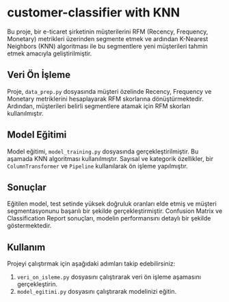 # customer-classifier with KNN

Bu proje, bir e-ticaret şirketinin müşterilerini RFM (Recency, Frequency, Monetary) metrikleri üzerinden segmente etmek ve ardından K-Nearest Neighbors (KNN) algoritması ile bu segmentlere yeni müşterileri tahmin etmek amacıyla geliştirilmiştir.

## Veri Ön İşleme

Proje, `data_prep.py` dosyasında müşteri özelinde Recency, Frequency ve Monetary metriklerini hesaplayarak RFM skorlarına dönüştürmektedir. Ardından, müşterileri belirli segmentlere atamak için RFM skorları kullanılmıştır.

## Model Eğitimi

Model eğitimi, `model_training.py` dosyasında gerçekleştirilmiştir. Bu aşamada KNN algoritması kullanılmıştır. Sayısal ve kategorik özellikler, bir `ColumnTransformer` ve `Pipeline` kullanılarak ön işleme yapılmıştır.

## Sonuçlar

Eğitilen model, test setinde yüksek doğruluk oranları elde etmiş ve müşteri segmentasyonunu başarılı bir şekilde gerçekleştirmiştir. Confusion Matrix ve Classification Report sonuçları, modelin performansını detaylı bir şekilde göstermektedir.

## Kullanım

Projeyi çalıştırmak için aşağıdaki adımları takip edebilirsiniz:

1. `veri_on_isleme.py` dosyasını çalıştırarak veri ön işleme aşamasını gerçekleştirin.
2. `model_egitimi.py` dosyasını çalıştırarak modelinizi eğitin.


